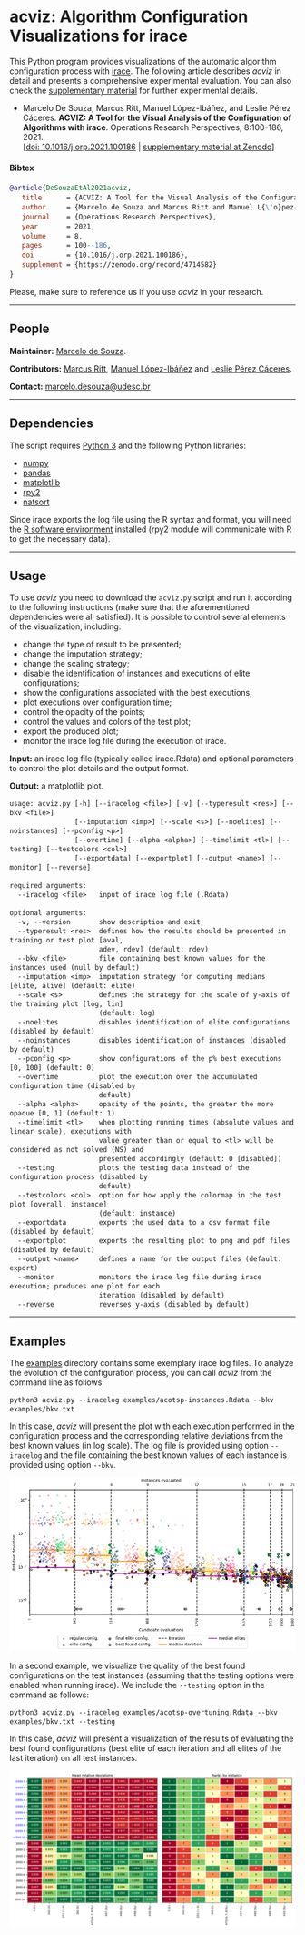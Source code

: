 # acviz: Algorithm Configuration Visualizations for irace

This Python program provides visualizations of the automatic algorithm configuration process with [irace](http://iridia.ulb.ac.be/irace). The following article describes *acviz* in detail and presents a comprehensive experimental evaluation. You can also check the [supplementary material](https://doi.org/10.5281/zenodo.4028904) for further experimental details.

+ Marcelo De Souza, Marcus Ritt, Manuel López-Ibáñez, and Leslie Pérez Cáceres. **ACVIZ: A Tool for the Visual Analysis of the Configuration of Algorithms with irace**. Operations Research Perspectives, 8:100-186, 2021.<br>
[[doi: 10.1016/j.orp.2021.100186](https://doi.org/10.1016/j.orp.2021.100186) | [supplementary material at Zenodo](https://doi.org/10.5281/zenodo.4028904)]

#### Bibtex
```bibtex
@article{DeSouzaEtAl2021acviz,
   title      = {ACVIZ: A Tool for the Visual Analysis of the Configuration of Algorithms with irace},
   author     = {Marcelo de Souza and Marcus Ritt and Manuel L{\'o}pez-Ib{\'a}{\~n}ez and Leslie P{\'e}rez C{\'a}ceres},
   journal    = {Operations Research Perspectives},
   year       = 2021,
   volume     = 8,
   pages      = 100--186,
   doi        = {10.1016/j.orp.2021.100186},
   supplement = {https://zenodo.org/record/4714582}
}
```

Please, make sure to reference us if you use *acviz* in your research.

***

## People

**Maintainer:** [Marcelo de Souza](https://souzamarcelo.github.io).

**Contributors:** [Marcus Ritt](https://www.inf.ufrgs.br/~mrpritt), [Manuel López-Ibáñez](http://lopez-ibanez.eu) and [Leslie Pérez Cáceres](https://sites.google.com/site/leslieperez).

**Contact:** marcelo.desouza@udesc.br

***

## Dependencies

The script requires [Python 3](https://www.python.org) and the following Python libraries:
+ [numpy](https://numpy.org)
+ [pandas](https://pandas.pydata.org)
+ [matplotlib](https://matplotlib.org)
+ [rpy2](https://rpy2.github.io)
+ [natsort](https://pypi.org/project/natsort)

Since irace exports the log file using the R syntax and format, you will need the [R software environment](https://www.r-project.org) installed (rpy2 module will communicate with R to get the necessary data).

***

## Usage

To use *acviz* you need to download the `acviz.py` script and run it according to the following instructions (make sure that the aforementioned dependencies were all satisfied). It is possible to control several elements of the visualization, including:
+ change the type of result to be presented;
+ change the imputation strategy;
+ change the scaling strategy;
+ disable the identification of instances and executions of elite configurations; 
+ show the configurations associated with the best executions;
+ plot executions over configuration time;
+ control the opacity of the points;
+ control the values and colors of the test plot;
+ export the produced plot;
+ monitor the irace log file during the execution of irace.

**Input:** an irace log file (typically called irace.Rdata) and optional parameters to control the plot details and the output format.

**Output:** a matplotlib plot.

```
usage: acviz.py [-h] [--iracelog <file>] [-v] [--typeresult <res>] [--bkv <file>]
                [--imputation <imp>] [--scale <s>] [--noelites] [--noinstances] [--pconfig <p>]
                [--overtime] [--alpha <alpha>] [--timelimit <tl>] [--testing] [--testcolors <col>]
                [--exportdata] [--exportplot] [--output <name>] [--monitor] [--reverse]

required arguments:
  --iracelog <file>   input of irace log file (.Rdata)

optional arguments:
  -v, --version       show description and exit
  --typeresult <res>  defines how the results should be presented in training or test plot [aval,
                      adev, rdev] (default: rdev)
  --bkv <file>        file containing best known values for the instances used (null by default)
  --imputation <imp>  imputation strategy for computing medians [elite, alive] (default: elite)
  --scale <s>         defines the strategy for the scale of y-axis of the training plot [log, lin]
                      (default: log)
  --noelites          disables identification of elite configurations (disabled by default)
  --noinstances       disables identification of instances (disabled by default)
  --pconfig <p>       show configurations of the p% best executions [0, 100] (default: 0)
  --overtime          plot the execution over the accumulated configuration time (disabled by
                      default)
  --alpha <alpha>     opacity of the points, the greater the more opaque [0, 1] (default: 1)
  --timelimit <tl>    when plotting running times (absolute values and linear scale), executions with
                      value greater than or equal to <tl> will be considered as not solved (NS) and
                      presented accordingly (default: 0 [disabled])
  --testing           plots the testing data instead of the configuration process (disabled by
                      default)
  --testcolors <col>  option for how apply the colormap in the test plot [overall, instance]
                      (default: instance)
  --exportdata        exports the used data to a csv format file (disabled by default)
  --exportplot        exports the resulting plot to png and pdf files (disabled by default)
  --output <name>     defines a name for the output files (default: export)
  --monitor           monitors the irace log file during irace execution; produces one plot for each
                      iteration (disabled by default)
  --reverse           reverses y-axis (disabled by default)
```

***

## Examples

The [examples](examples) directory contains some exemplary irace log files. To analyze the evolution of the configuration process, you can call *acviz* from the command line as follows:

```
python3 acviz.py --iracelog examples/acotsp-instances.Rdata --bkv examples/bkv.txt
```

In this case, *acviz* will present the plot with each execution performed in the configuration process and the corresponding relative deviations from the best known values (in log scale). The log file is provided using option `--iracelog` and the file containing the best known values of each instance is provided using option `--bkv`.

![](./examples/acotsp-instances.png)

In a second example, we visualize the quality of the best found configurations on the test instances (assuming that the testing options were enabled when running irace). We include the `--testing` option in the command as follows:

```
python3 acviz.py --iracelog examples/acotsp-overtuning.Rdata --bkv examples/bkv.txt --testing
```

In this case, *acviz* will present a visualization of the results of evaluating the best found configurations (best elite of each iteration and all elites of the last iteration) on all test instances.

![](./examples/acotsp-overtuning.png)
